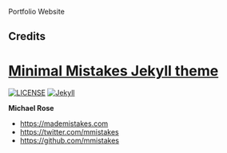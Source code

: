 Portfolio Website

## Credits

# [Minimal Mistakes Jekyll theme](https://mmistakes.github.io/minimal-mistakes/)

[![LICENSE](https://img.shields.io/badge/license-MIT-lightgrey.svg)](https://raw.githubusercontent.com/mmistakes/minimal-mistakes/master/LICENSE)
[![Jekyll](https://img.shields.io/badge/jekyll-%3E%3D%203.7-blue.svg)](https://jekyllrb.com/)

**Michael Rose**

- <https://mademistakes.com>
- <https://twitter.com/mmistakes>
- <https://github.com/mmistakes>
